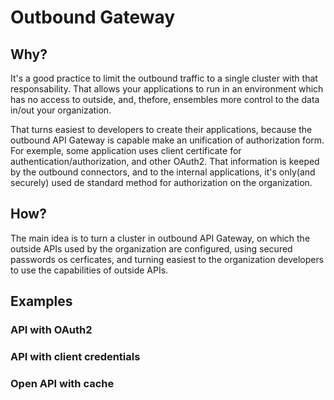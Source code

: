 # Outbound Gateway

## Why?

It's a good practice to limit the outbound traffic to a single cluster with that responsability.
That allows your applications to run in an environment which has no access to outside, and, thefore,
ensembles more control to the data in/out your organization.

That turns easiest to developers to create their applications,
because the outbound API Gateway is capable make an unification of authorization form.
For exemple, some application uses client certificate for authentication/authorization,
and other OAuth2.
That information is keeped by the outbound connectors, and to the internal applications,
it's only(and securely) used de standard method for authorization on the organization.

## How?

The main idea is to turn a cluster in outbound API Gateway,
on which the outside APIs used by the organization are configured,
using secured passwords os cerficates,
and turning easiest to the organization developers to use
the capabilities of outside APIs.

## Examples

### API with OAuth2

### API with client credentials

### Open API with cache
